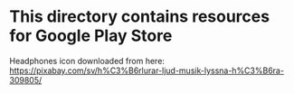 #  This directory contains resources for Google Play Store
Headphones icon downloaded from here:
https://pixabay.com/sv/h%C3%B6rlurar-ljud-musik-lyssna-h%C3%B6ra-309805/
